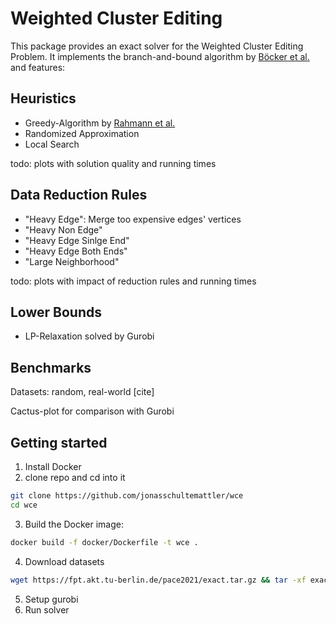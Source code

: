# Weighted Cluster Editing

This package provides an exact solver for the Weighted Cluster Editing Problem.
It implements the branch-and-bound algorithm by [Böcker et al.](https://www.sciencedirect.com/science/article/pii/S0304397509003521) and features:
## Heuristics
- Greedy-Algorithm by [Rahmann et al.](https://pub.uni-bielefeld.de/record/2499481)
- Randomized Approximation
- Local Search

todo: plots with solution quality and running times

## Data Reduction Rules
- "Heavy Edge": Merge too expensive edges' vertices
- "Heavy Non Edge" 
- "Heavy Edge Sinlge End" 
- "Heavy Edge Both Ends"
- "Large Neighborhood"

todo: plots with impact of reduction rules and running times

## Lower Bounds
- LP-Relaxation solved by Gurobi

## Benchmarks
Datasets: random, real-world [cite]

Cactus-plot for comparison with Gurobi

## Getting started
1. Install Docker
2. clone repo and cd into it
```bash
git clone https://github.com/jonasschultemattler/wce
cd wce
```
3. Build the Docker image:
```bash
docker build -f docker/Dockerfile -t wce .
```
4. Download datasets
```bash
wget https://fpt.akt.tu-berlin.de/pace2021/exact.tar.gz && tar -xf exact.tar.gz
```
5. Setup gurobi
6. Run solver

